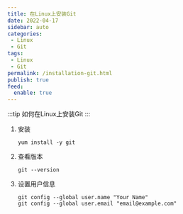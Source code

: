 ```yaml
---
title: 在Linux上安装Git
date: 2022-04-17
sidebar: auto
categories:
 - Linux
 - Git
tags: 
 - Linux
 - Git
permalink: /installation-git.html
publish: true
feed:
  enable: true
---
```

:::tip
如何在Linux上安装Git
:::

<!-- more -->

1. 安装

   ```shell
   yum install -y git
   ```
2. 查看版本

   ```shell
   git --version
   ```
3. 设置用户信息

   ```shell
   git config --global user.name "Your Name"
   git config --global user.email "email@example.com"
   ```
